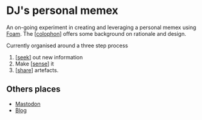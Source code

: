 <!--
 Copyright (C) 2023 David Jones
 
 This program is free software: you can redistribute it and/or modify
 it under the terms of the GNU Affero General Public License as
 published by the Free Software Foundation, either version 3 of the
 License, or (at your option) any later version.
 
 This program is distributed in the hope that it will be useful,
 but WITHOUT ANY WARRANTY; without even the implied warranty of
 MERCHANTABILITY or FITNESS FOR A PARTICULAR PURPOSE.  See the
 GNU Affero General Public License for more details.
 
 You should have received a copy of the GNU Affero General Public License
 along with this program.  If not, see <http://www.gnu.org/licenses/>.
-->

# DJ's personal memex

An on-going experiment in creating and leveraging a personal memex using [Foam](https://foambubble.github.io/). The [[colophon]] offers some background on rationale and design.

Currently organised around a three step process

1. [[seek]] out new information
2. Make [[sense]] it
3. [[share]] artefacts.

## Others places

- <a rel="me" href="https://indieweb.social/@djplaner">Mastodon</a>
- [Blog](https://djon.es/blog)
 




[//begin]: # "Autogenerated link references for markdown compatibility"
[colophon]: colophon/colophon "Colophon"
[seek]: seek/seek "Seek"
[sense]: sense/sense "Sense"
[share]: share/share "Share"
[//end]: # "Autogenerated link references"
